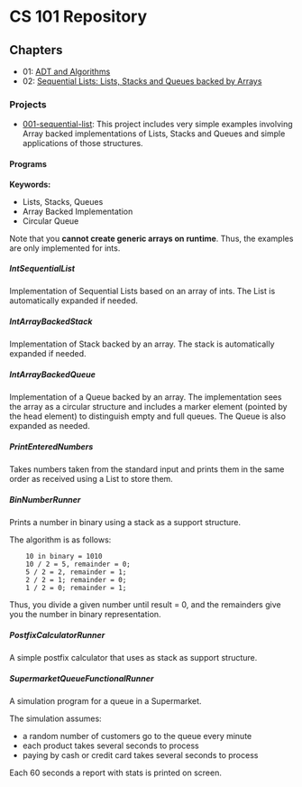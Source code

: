 # CS 101 Repository

## Chapters
* 01: [ADT and Algorithms](../../01-adt-and-algorithms/README.md)
* 02: [Sequential Lists: Lists, Stacks and Queues backed by Arrays](../../02-sequential-lists/README.md)

### Projects
* [001-sequential-list](README.md): This project includes very simple examples involving Array backed implementations of Lists, Stacks and Queues and simple applications of those structures.

#### Programs

**Keywords:**
+ Lists, Stacks, Queues
+ Array Backed Implementation
+ Circular Queue

Note that you **cannot create generic arrays on runtime**. Thus, the examples are only implemented for ints.

##### IntSequentialList
Implementation of Sequential Lists based on an array of ints. The List is automatically expanded if needed.
			
##### IntArrayBackedStack
Implementation of Stack backed by an array. The stack is automatically expanded if needed.

##### IntArrayBackedQueue
Implementation of a Queue backed by an array. The implementation sees the array as a circular structure and includes a marker element (pointed by the head element) to distinguish empty and full queues. The Queue is also expanded as needed.

##### PrintEnteredNumbers
Takes numbers taken from the standard input and prints them in the same order as received using a List to store them.

##### BinNumberRunner
Prints a number in binary using a stack as a support structure.

The algorithm is as follows:
```
    10 in binary = 1010
    10 / 2 = 5, remainder = 0;
    5 / 2 = 2, remainder = 1;
    2 / 2 = 1; remainder = 0;
    1 / 2 = 0; remainder = 1;
```
            
Thus, you divide a given number until result = 0, and the remainders give you the number in binary representation.

##### PostfixCalculatorRunner
A simple postfix calculator that uses as stack as support structure.

##### SupermarketQueueFunctionalRunner
A simulation program for a queue in a Supermarket.

The simulation assumes:
+ a random number of customers go to the queue every minute
+ each product takes several seconds to process
+ paying by cash or credit card takes several seconds to process
            
Each 60 seconds a report with stats is printed on screen.
